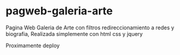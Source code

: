 # pagweb-galeria-arte
Pagina Web Galeria de Arte con filtros redireccionamiento a redes y biografia,
Realizada simplemente con html css y jquery

Proximamente deploy

